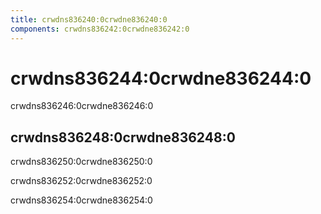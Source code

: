```yaml
---
title: crwdns836240:0crwdne836240:0
components: crwdns836242:0crwdne836242:0
---
```

# crwdns836244:0crwdne836244:0

<p class="description">crwdns836246:0crwdne836246:0</p>

## crwdns836248:0crwdne836248:0

crwdns836250:0crwdne836250:0

crwdns836252:0crwdne836252:0

crwdns836254:0crwdne836254:0